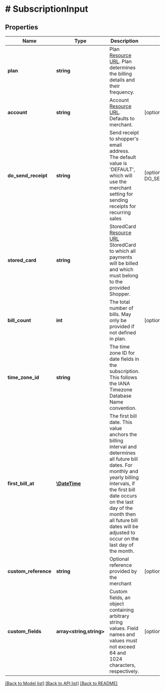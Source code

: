 # # SubscriptionInput

## Properties

Name | Type | Description | Notes
------------ | ------------- | ------------- | -------------
**plan** | **string** | Plan [Resource URL](#section/Overview/Values).  Plan determines the billing details and their frequency. |
**account** | **string** | Account [Resource URL](#section/Overview/Values). Defaults to merchant. | [optional]
**do_send_receipt** | **string** | Send receipt to shopper&#39;s email address. The default value is &#39;DEFAULT&#39;, which will use the merchant setting for sending receipts for recurring sales | [optional] [default to DO_SEND_RECEIPT__DEFAULT]
**stored_card** | **string** | StoredCard [Resource URL](#section/Overview/Values)  StoredCard to which all payments will be billed and which must belong to the provided Shopper. |
**bill_count** | **int** | The total number of bills. May only be provided if not defined in plan. | [optional]
**time_zone_id** | **string** | The time zone ID for date fields in the subscription. This follows the IANA Timezone Database Name convention. |
**first_bill_at** | [**\DateTime**](\DateTime.md) | The first bill date. This value anchors the billing interval and determines all future bill dates. For monthly and yearly billing intervals, if the first bill date occurs on the last day of the month then all future bill dates will be adjusted to occur on the last day of the month. |
**custom_reference** | **string** | Optional reference provided by the merchant | [optional]
**custom_fields** | **array<string,string>** | Custom fields, an object containing arbitrary string values.  Field names and values must not exceed 64 and 1024 characters, respectively. | [optional]

[[Back to Model list]](../../README.md#models) [[Back to API list]](../../README.md#endpoints) [[Back to README]](../../README.md)
